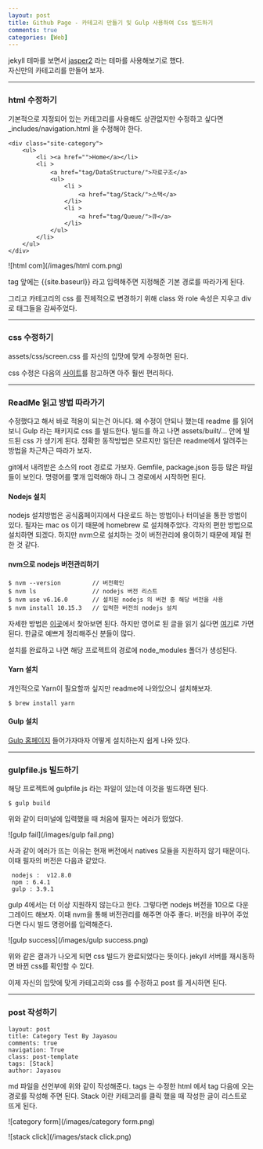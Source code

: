 ```yaml
---
layout: post
title: Github Page - 카테고리 만들기 및 Gulp 사용하여 Css 빌드하기 
comments: true
categories: [Web]
---
```


jekyll 테마를 보면서 [jasper2](https://github.com/jekyller/jasper2) 라는 테마를 사용해보기로 했다.  
자신만의 카테고리를 만들어 보자.

<hr>

### html 수정하기
기본적으로 지정되어 있는 카테고리를 사용해도 상관없지만 수정하고 싶다면 _includes/navigation.html 을 수정해야 한다. 
~~~
<div class="site-category">
    <ul>
        <li ><a href="">Home</a></li>
        <li >
            <a href="tag/DataStructure/">자료구조</a>
            <ul>
                <li >
                    <a href="tag/Stack/">스택</a>
                </li>
                <li >
                    <a href="tag/Queue/">큐</a>
                </li>
            </ul>
        </li>
    </ul>
</div>
~~~

![html com](/images/html com.png)

tag 앞에는 {{site.baseurl}} 라고 입력해주면 지정해준 기본 경로를 따라가게 된다. 

그리고 카테고리의 css 를 전체적으로 변경하기 위해 class 와 role 속성은 지우고 div 로 태그들을 감싸주었다.


<hr>

### css 수정하기
assets/css/screen.css 를 자신의 입맛에 맞게 수정하면 된다. 

css 수정은 다음의 [사이트](http://jsfiddle.net/SRV36/1633/)를 참고하면 아주 훨씬 편리하다.

<hr>

### ReadMe 읽고 방법 따라가기 
수정했다고 해서 바로 적용이 되는건 아니다. 왜 수정이 안되나 했는데 readme 를 읽어보니 Gulp 라는 패키지로 css 를 빌드한다. 빌드를 하고 나면 assets/built/... 안에 빌드된 css 가 생기게 된다. 정확한 동작방법은 모르지만 일단은 readme에서 알려주는 방법을 차근차근 따라가 보자.

git에서 내려받은 소스의 root 경로로 가보자. Gemfile, package.json 등등 많은 파일들이 보인다. 명령어를 몇개 입력해야 하니 그 경로에서 시작하면 된다.   

#### Nodejs 설치

nodejs 설치방법은 공식홈페이지에서 다운로드 하는 방법이나 터미널을 통한 방법이 있다.
필자는 mac os 이기 때문에 homebrew 로 설치해주었다. 각자의 편한 방법으로 설치하면 되겠다. 하지만 nvm으로 설치하는 것이 버전관리에 용이하기 때문에 제일 편한 것 같다.

#### nvm으로 nodejs 버전관리하기 

~~~
$ nvm --version         // 버전확인
$ nvm ls                // nodejs 버전 리스트
$ nvm use v6.16.0       // 설치된 nodejs 의 버전 중 해당 버전을 사용
$ nvm install 10.15.3   // 입력한 버전의 nodejs 설치
~~~

자세한 방법은 [이곳](https://github.com/nvm-sh/nvm/blob/master/README.md)에서 찾아보면 된다. 하지만 영어로 된 글을 읽기 싫다면 [여기](https://heropy.blog/2018/02/17/node-js-install/)로 가면 된다. 한글로 예쁘게 정리해주신 분들이 많다. 

설치를 완료하고 나면 해당 프로젝트의 경로에 node_modules 폴더가 생성된다.

#### Yarn 설치

개인적으로 Yarn이 필요할까 싶지만 readme에 나와있으니 설치해보자. 
~~~
$ brew install yarn
~~~

#### Gulp 설치

[Gulp 홈페이지](https://gulpjs.com/) 들어가자마자 어떻게 설치하는지 쉽게 나와 있다.

<hr>

### gulpfile.js 빌드하기
해당 프로젝트에 gulpfile.js 라는 파일이 있는데 이것을 빌드하면 된다.
~~~
$ gulp build
~~~
위와 같이 터미널에 입력했을 때 처음에 필자는 에러가 떴었다.

![gulp fail](/images/gulp fail.png)

사과 같이 에러가 뜨는 이유는 현재 버전에서 natives 모듈을 지원하지 않기 때문이다. 이때 필자의 버전은 다음과 같았다. 

~~~
 nodejs :  v12.8.0
 npm : 6.4.1
 gulp : 3.9.1
~~~

 gulp 4에서는 더 이상 지원하지 않는다고 한다. 그렇다면 nodejs 버전을 10으로 다운그레이드 해보자. 이때 nvm을 통해 버전관리를 해주면 아주 좋다. 버전을 바꾸어 주었다면 다시 빌드 명령어를 입력해준다.  
 
 ![gulp success](/images/gulp success.png)
 
 위와 같은 결과가 나오게 되면 css 빌드가 완료되었다는 뜻이다. jekyll 서버를 재시동하면 바뀐 css를 확인할 수 있다. 
 
이제 자신의 입맛에 맞게 카테고리와 css 를 수정하고 post 를 게시하면 된다.

<hr> 

### post 작성하기

~~~
layout: post
title: Category Test By Jayasou
comments: true
navigation: True
class: post-template
tags: [Stack]
author: Jayasou
~~~

md 파일을 선언부에 위와 같이 작성해준다. tags 는 수정한 html 에서 tag 다음에 오는 경로를 작성해 주면 된다. Stack 이란 카테고리를 클릭 했을 때 작성한 글이 리스트로 뜨게 된다. 

![category form](/images/category form.png)

![stack click](/images/stack click.png)

